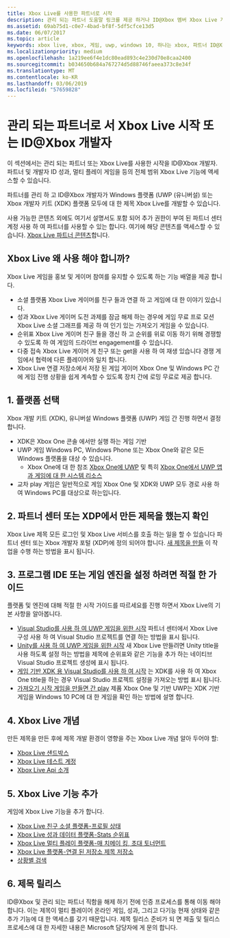 ```yaml
---
title: Xbox Live를 사용한 파트너로 시작
description: 관리 되는 파트너 도움말 링크를 제공 하거나 ID@Xbox 멤버 Xbox Live 개발을 시작 하세요.
ms.assetid: 69ab75d1-c0e7-4bad-bf8f-5df5cfce13d5
ms.date: 06/07/2017
ms.topic: article
keywords: xbox live, xbox, 게임, uwp, windows 10, 하나는 xbox, 파트너 ID@Xbox
ms.localizationpriority: medium
ms.openlocfilehash: 1a219ee6f4e1dc80ead893c4e230d70e8caa2400
ms.sourcegitcommit: b034650b684a767274d5d88746faeea373c8e34f
ms.translationtype: MT
ms.contentlocale: ko-KR
ms.lasthandoff: 03/06/2019
ms.locfileid: "57659828"
---
```

# <a name="get-started-with-xbox-live-as-a-managed-partner-or-an-idxbox-developer"></a>관리 되는 파트너로 서 Xbox Live 시작 또는 ID@Xbox 개발자

이 섹션에서는 관리 되는 파트너 또는 Xbox Live를 사용한 시작을 ID@Xbox 개발자. 파트너 및 개발자 ID 성과, 멀티 플레이 게임을 등의 전체 범위 Xbox Live 기능에 액세스할 수 있습니다.

파트너를 관리 하 고 ID@Xbox 개발자가 Windows 플랫폼 (UWP (유니버설) 또는 Xbox 개발자 키트 (XDK) 플랫폼 모두에 대 한 제목 Xbox Live를 개발할 수 있습니다.

사용 가능한 콘텐츠 외에도 여기서 설명서도 포함 되어 추가 권한이 부여 된 파트너 센터 계정 사용 하 여 파트너를 사용할 수 있는 합니다. 여기에 해당 콘텐츠를 액세스할 수 있습니다. [Xbox Live 파트너 콘텐츠](https://developer.microsoft.com/en-us/games/xbox/docs/xboxlive/xbox-live-partners/partner-content)합니다.

## <a name="why-should-you-use-xbox-live"></a>Xbox Live 왜 사용 해야 합니까?

Xbox Live 게임을 홍보 및 게이머 참여를 유지할 수 있도록 하는 기능 배열을 제공 합니다.

- 소셜 플랫폼 Xbox Live 게이머를 친구 들과 연결 하 고 게임에 대 한 이야기 있습니다.
- 성과 Xbox Live 게이머 도전 과제를 잠금 해제 하는 경우에 게임 무료 프로 모션 Xbox Live 소셜 그래프를 제공 하 여 인기 있는 가져오기 게임을 수 있습니다.
- 순위표 Xbox Live 게이머 친구 들을 갱신 하 고 순위를 위로 이동 하기 위해 경쟁할 수 있도록 하 여 게임의 드라이브 engagement를 수 있습니다.
- 다중 접속 Xbox Live 게이머 게 친구 또는 get을 사용 하 여 재생 있습니다 경쟁 게임에서 협력에 다른 플레이어와 일치 합니다.
- Xbox Live 연결 저장소에서 저장 된 게임 게이머 Xbox One 및 Windows PC 간에 게임 진행 상황을 쉽게 계속할 수 있도록 장치 간에 로밍 무료로 제공 합니다.

## <a name="1-choose-a-platform"></a>1. 플랫폼 선택
Xbox 개발 키트 (XDK), 유니버설 Windows 플랫폼 (UWP) 게임 간 진행 하면서 결정 합니다.

- XDK은 Xbox One 콘솔 에서만 실행 하는 게임 기반
- UWP 게임 Windows PC, Windows Phone 또는 Xbox One와 같은 모든 Windows 플랫폼을 대상 수 있습니다.
  - Xbox One에 대 한 참조 [Xbox One에 UWP](https://msdn.microsoft.com/en-us/windows/uwp/xbox-apps/index) 및 특히 [Xbox One에서 UWP 앱과 게임에 대 한 시스템 리소스](https://msdn.microsoft.com/en-us/windows/uwp/xbox-apps/system-resource-allocation)
- 교차 play 게임은 일반적으로 게임 Xbox One 및 XDK와 UWP 모두 경로 사용 하 여 Windows PC를 대상으로 하는입니다.

## <a name="2-ensure-that-you-have-a-title-created-in-partner-center-or-xdp"></a>2. 파트너 센터 또는 XDP에서 만든 제목을 했는지 확인
Xbox Live 제목 모든 로그인 및 Xbox Live 서비스를 호출 하는 일을 할 수 있습니다 파트너 센터 또는 Xbox 개발자 포털 (XDP)에 정의 되어야 합니다.  [새 제목을 만들](create-a-new-title.md) 이 작업을 수행 하는 방법을 표시 됩니다.

## <a name="3-follow-the-appropriate-guide-to-setup-your-ide-or-game-engine"></a>3. 프로그램 IDE 또는 게임 엔진을 설정 하려면 적절 한 가이드
플랫폼 및 엔진에 대해 적절 한 시작 가이드를 따르세요를 진행 하면서 Xbox Live의 기본 사항을 알아봅니다.

* [Visual Studio를 사용 하 여 UWP 게임을 위한 시작](get-started-with-visual-studio-and-uwp.md) 파트너 센터에서 Xbox Live 구성 사용 하 여 Visual Studio 프로젝트를 연결 하는 방법을 표시 됩니다.
* [Unity를 사용 하 여 UWP 게임을 위한 시작](partner-add-xbox-live-to-unity-uwp.md) 새 Xbox Live 만들려면 Unity title을 사용 하도록 설정 하는 방법을 제목에 순위표와 같은 기능을 추가 하는 네이티브 Visual Studio 프로젝트 생성에 표시 됩니다.
* [게임 기반 XDK 용 Visual Studio를 사용 하 여 시작](xdk-developers.md) 는 XDK를 사용 하 여 Xbox One title을 하는 경우 Visual Studio 프로젝트 설정을 가져오는 방법 표시 됩니다.
* [가져오기 시작 게임을 만들면 간 play](get-started-with-cross-play-games.md) 제품 Xbox One 및 기반 UWP는 XDK 기반 게임을 Windows 10 PC에 대 한 게임을 확인 하는 방법에 설명 합니다.

## <a name="4-xbox-live-concepts"></a>4. Xbox Live 개념
만든 제목을 만든 후에 제목 개발 환경이 영향을 주는 Xbox Live 개념 알아 두어야 할:

- [Xbox Live 샌드박스](../xbox-live-sandboxes.md)
- [Xbox Live 테스트 계정](../xbox-live-test-accounts.md)
- [Xbox Live Api 소개](../introduction-to-xbox-live-apis.md)

## <a name="5-add-xbox-live-features"></a>5. Xbox Live 기능 추가

게임에 Xbox Live 기능을 추가 합니다.

- [Xbox Live 친구 소셜 플랫폼-프로필 상태](../social-platform/social-platform.md)
- [Xbox Live 성과 데이터 플랫폼-Stats 순위표](../data-platform/data-platform.md)
- [Xbox Live 멀티 플레이 플랫폼-매 치메이 킹, 초대 토너먼트](../multiplayer/multiplayer-intro.md)
- [Xbox Live 플랫폼-연결 된 저장소 제목 저장소](../storage-platform/storage-platform.md)
- [상황별 검색](../contextual-search/introduction-to-contextual-search.md)

## <a name="6-release-your-title"></a>6. 제목 릴리스

ID@Xbox 및 관리 되는 파트너 직함을 해제 하기 전에 인증 프로세스를 통해 이동 해야 합니다.  이는 제목이 멀티 플레이어 온라인 게임, 성과, 그리고 다기능 현재 상태와 같은 추가 기능에 대 한 액세스를 갖기 때문입니다.  제목 릴리스 준비가 되 면 제출 및 릴리스 프로세스에 대 한 자세한 내용은 Microsoft 담당자에 게 문의 합니다.

